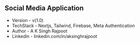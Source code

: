 ## Social Media Application

- Version - v(1.0)
- TechStack - Nextjs, Tailwind, Firebase, Meta Authentication 
- Author - A K Singh Rajpoot
- Linkedin - linkedin.com/in/aksinghrajpoot